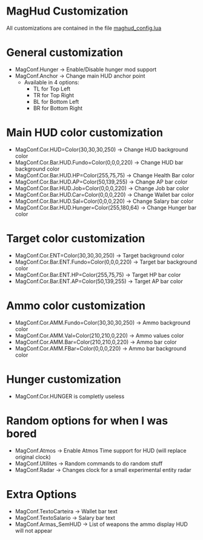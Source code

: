 # MagHud Customization

All customizations are contained in the file [maghud_config.lua](maghud_config.lua)

# General customization
* MagConf.Hunger -> Enable/Disable hunger mod support
* MagConf.Anchor -> Change main HUD anchor point
    * Available in 4 options:
        * TL for Top Left
        * TR for Top Right
        * BL for Bottom Left
        * BR for Bottom Right

# Main HUD color customization
* MagConf.Cor.HUD=Color(30,30,30,250) -> Change HUD background color
* MagConf.Cor.Bar.HUD.Fundo=Color(0,0,0,220) -> Change HUD bar background color
* MagConf.Cor.Bar.HUD.HP=Color(255,75,75) -> Change Health Bar color
* MagConf.Cor.Bar.HUD.AP=Color(50,139,255) -> Change AP bar color
* MagConf.Cor.Bar.HUD.Job=Color(0,0,0,220) -> Change Job bar color
* MagConf.Cor.Bar.HUD.Car=Color(0,0,0,220) -> Change Wallet bar color
* MagConf.Cor.Bar.HUD.Sal=Color(0,0,0,220) -> Change Salary bar color
* MagConf.Cor.Bar.HUD.Hunger=Color(255,180,64) -> Change Hunger bar color

# Target color customization
* MagConf.Cor.ENT=Color(30,30,30,250) -> Target background color
* MagConf.Cor.Bar.ENT.Fundo=Color(0,0,0,220) -> Target bar background color
* MagConf.Cor.Bar.ENT.HP=Color(255,75,75) -> Target HP bar color
* MagConf.Cor.Bar.ENT.AP=Color(50,139,255) -> Target AP bar color

# Ammo color customization
* MagConf.Cor.AMM.Fundo=Color(30,30,30,250) -> Ammo background color
* MagConf.Cor.AMM.Val=Color(210,210,0,220) -> Ammo values color
* MagConf.Cor.AMM.Bar=Color(210,210,0,220) -> Ammo bar color
* MagConf.Cor.AMM.FBar=Color(0,0,0,220) -> Ammo bar background color

# Hunger customization
* MagConf.Cor.HUNGER is completly useless

# Random options for when I was bored
* MagConf.Atmos -> Enable Atmos Time support for HUD (will replace original clock)
* MagConf.Utilites -> Random commands to do random stuff
* MagConf.Radar -> Changes clock for a small experimental entity radar

# Extra Options
* MagConf.TextoCarteira -> Wallet bar text
* MagConf.TextoSalario -> Salary bar text
* MagConf.Armas_SemHUD -> List of weapons the ammo display HUD will not appear

